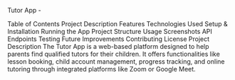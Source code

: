 Tutor App - <Your Project Name>
<!-- Optional: Include a logo if you have one -->

Table of Contents
Project Description
Features
Technologies Used
Setup & Installation
Running the App
Project Structure
Usage
Screenshots
API Endpoints <!-- If applicable -->
Testing
Future Improvements
Contributing
License
Project Description
The Tutor App is a web-based platform designed to help parents find qualified tutors for their children. It offers functionalities like lesson booking, child account management, progress tracking, and online tutoring through integrated platforms like Zoom or Google Meet.